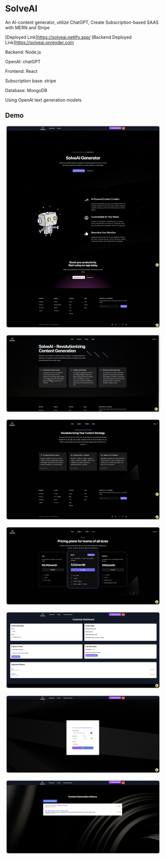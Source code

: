 # SolveAI

An AI-content generator, utilize ChatGPT, Create Subscription-based SAAS with MERN and Stripe

[Deployed Link]https://solveai.netlify.app/
[Backend Deployed Link]https://solveai.onrender.com

Backend: Node.js

OpenAI: chatGPT

Frontend: React

Subscription base: stripe

Database: MongoDB

Using OpenAI text generation models

## Demo

![homepage](/demo/home-page.png)

![aboutpage](/demo/about-page.png)

![featurepage](/demo/feature-page.png)

![pricingpage](/demo/pricing-page.png)

![dashboard](/demo/dashboard-page.png)

![checkout](/demo/checkout-page.png)

![history](/demo/generation-history-page.png)
